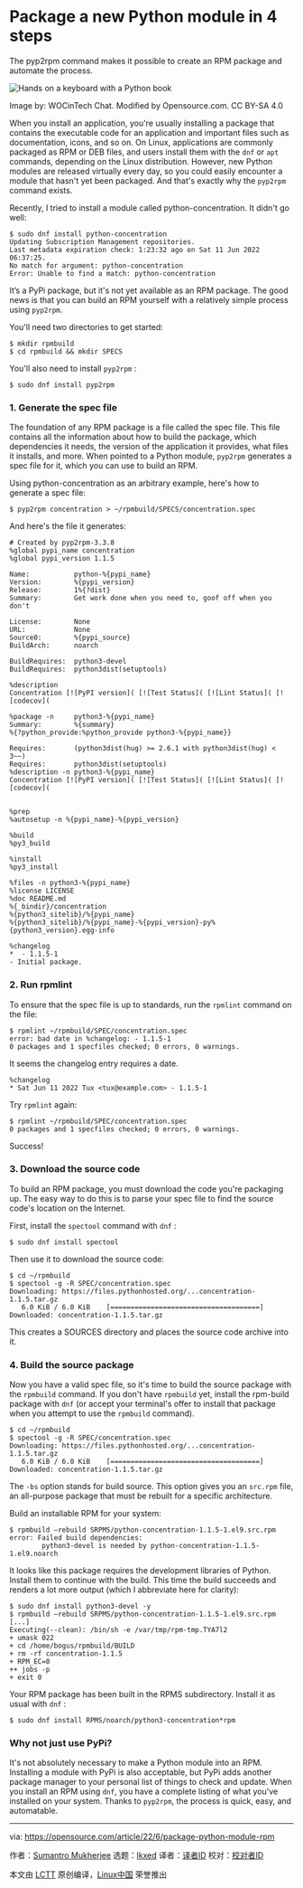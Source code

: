 [#]: subject: "Package a new Python module in 4 steps"
[#]: via: "https://opensource.com/article/22/6/package-python-module-rpm"
[#]: author: "Sumantro Mukherjee https://opensource.com/users/sumantro"
[#]: collector: "lkxed"
[#]: translator: "Return7g"
[#]: reviewer: " "
[#]: publisher: " "
[#]: url: " "

Package a new Python module in 4 steps
======
The pyp2rpm command makes it possible to create an RPM package and automate the process.

![Hands on a keyboard with a Python book][1]

Image by: WOCinTech Chat. Modified by Opensource.com. CC BY-SA 4.0

When you install an application, you're usually installing a package that contains the executable code for an application and important files such as documentation, icons, and so on. On Linux, applications are commonly packaged as RPM or DEB files, and users install them with the `dnf` or `apt` commands, depending on the Linux distribution. However, new Python modules are released virtually every day, so you could easily encounter a module that hasn't yet been packaged. And that's exactly why the `pyp2rpm` command exists.

Recently, I tried to install a module called python-concentration. It didn't go well:

```
$ sudo dnf install python-concentration
Updating Subscription Management repositories.
Last metadata expiration check: 1:23:32 ago on Sat 11 Jun 2022 06:37:25.
No match for argument: python-concentration
Error: Unable to find a match: python-concentration
```

It’s a PyPi package, but it's not yet available as an RPM package. The good news is that you can build an RPM yourself with a relatively simple process using `pyp2rpm`.

You'll need two directories to get started:

```
$ mkdir rpmbuild
$ cd rpmbuild && mkdir SPECS
```

You'll also need to install `pyp2rpm` :

```
$ sudo dnf install pyp2rpm
```

### 1. Generate the spec file

The foundation of any RPM package is a file called the spec file. This file contains all the information about how to build the package, which dependencies it needs, the version of the application it provides, what files it installs, and more. When pointed to a Python module, `pyp2rpm` generates a spec file for it, which you can use to build an RPM.

Using python-concentration as an arbitrary example, here's how to generate a spec file:

```
$ pyp2rpm concentration > ~/rpmbuild/SPECS/concentration.spec
```

And here's the file it generates:

```
# Created by pyp2rpm-3.3.8
%global pypi_name concentration
%global pypi_version 1.1.5

Name:           python-%{pypi_name}
Version:        %{pypi_version}
Release:        1%{?dist}
Summary:        Get work done when you need to, goof off when you don't

License:        None
URL:            None
Source0:        %{pypi_source}
BuildArch:      noarch

BuildRequires:  python3-devel
BuildRequires:  python3dist(setuptools)

%description
Concentration [![PyPI version]( [![Test Status]( [![Lint Status]( [![codecov](

%package -n     python3-%{pypi_name}
Summary:        %{summary}
%{?python_provide:%python_provide python3-%{pypi_name}}

Requires:       (python3dist(hug) >= 2.6.1 with python3dist(hug) < 3~~)
Requires:       python3dist(setuptools)
%description -n python3-%{pypi_name}
Concentration [![PyPI version]( [![Test Status]( [![Lint Status]( [![codecov](


%prep
%autosetup -n %{pypi_name}-%{pypi_version}

%build
%py3_build

%install
%py3_install

%files -n python3-%{pypi_name}
%license LICENSE
%doc README.md
%{_bindir}/concentration
%{python3_sitelib}/%{pypi_name}
%{python3_sitelib}/%{pypi_name}-%{pypi_version}-py%{python3_version}.egg-info

%changelog
*  - 1.1.5-1
- Initial package.
```

### 2. Run rpmlint

To ensure that the spec file is up to standards, run the `rpmlint` command on the file:

```
$ rpmlint ~/rpmbuild/SPEC/concentration.spec
error: bad date in %changelog: - 1.1.5-1
0 packages and 1 specfiles checked; 0 errors, 0 warnings.
```

It seems the changelog entry requires a date.

```
%changelog
* Sat Jun 11 2022 Tux <tux@example.com> - 1.1.5-1
```

Try `rpmlint` again:

```
$ rpmlint ~/rpmbuild/SPEC/concentration.spec
0 packages and 1 specfiles checked; 0 errors, 0 warnings.
```

Success!

### 3. Download the source code

To build an RPM package, you must download the code you're packaging up. The easy way to do this is to parse your spec file to find the source code's location on the Internet.

First, install the `spectool` command with `dnf` :

```
$ sudo dnf install spectool
```

Then use it to download the source code:

```
$ cd ~/rpmbuild
$ spectool -g -R SPEC/concentration.spec
Downloading: https://files.pythonhosted.org/...concentration-1.1.5.tar.gz
   6.0 KiB / 6.0 KiB    [=====================================]
Downloaded: concentration-1.1.5.tar.gz
```

This creates a SOURCES directory and places the source code archive into it.

### 4. Build the source package

Now you have a valid spec file, so it's time to build the source package with the `rpmbuild` command. If you don't have `rpmbuild` yet, install the rpm-build package with `dnf` (or accept your terminal's offer to install that package when you attempt to use the `rpmbuild` command).

```
$ cd ~/rpmbuild
$ spectool -g -R SPEC/concentration.spec
Downloading: https://files.pythonhosted.org/...concentration-1.1.5.tar.gz
   6.0 KiB / 6.0 KiB    [=====================================]
Downloaded: concentration-1.1.5.tar.gz
```

The `-bs` option stands for build source. This option gives you an `src.rpm` file, an all-purpose package that must be rebuilt for a specific architecture.

Build an installable RPM for your system:

```
$ rpmbuild –rebuild SRPMS/python-concentration-1.1.5-1.el9.src.rpm
error: Failed build dependencies:
        python3-devel is needed by python-concentration-1.1.5-1.el9.noarch
```

It looks like this package requires the development libraries of Python. Install them to continue with the build. This time the build succeeds and renders a lot more output (which I abbreviate here for clarity):

```
$ sudo dnf install python3-devel -y
$ rpmbuild –rebuild SRPMS/python-concentration-1.1.5-1.el9.src.rpm
[...]
Executing(--clean): /bin/sh -e /var/tmp/rpm-tmp.TYA7l2
+ umask 022
+ cd /home/bogus/rpmbuild/BUILD
+ rm -rf concentration-1.1.5
+ RPM_EC=0
++ jobs -p
+ exit 0
```

Your RPM package has been built in the RPMS subdirectory. Install it as usual with `dnf` :

```
$ sudo dnf install RPMS/noarch/python3-concentration*rpm
```

### Why not just use PyPi?

It's not absolutely necessary to make a Python module into an RPM. Installing a module with PyPi is also acceptable, but PyPi adds another package manager to your personal list of things to check and update. When you install an RPM using `dnf`, you have a complete listing of what you've installed on your system. Thanks to `pyp2rpm`, the process is quick, easy, and automatable.

--------------------------------------------------------------------------------

via: https://opensource.com/article/22/6/package-python-module-rpm

作者：[Sumantro Mukherjee][a]
选题：[lkxed][b]
译者：[译者ID](https://github.com/译者ID)
校对：[校对者ID](https://github.com/校对者ID)

本文由 [LCTT](https://github.com/LCTT/TranslateProject) 原创编译，[Linux中国](https://linux.cn/) 荣誉推出

[a]: https://opensource.com/users/sumantro
[b]: https://github.com/lkxed
[1]: https://opensource.com/sites/default/files/lead-images/python-programming-code-keyboard.png
